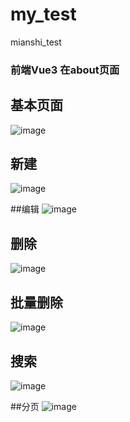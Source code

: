 # my_test
mianshi_test
### 前端Vue3 在about页面
## 基本页面
![image](https://user-images.githubusercontent.com/87126907/226187116-14cb4747-1a94-4220-9a14-c0e5a30b848c.png)

## 新建
![image](https://user-images.githubusercontent.com/87126907/226187150-5a421d5e-01cc-4ed3-9d3d-e69a18679fdc.png)

##编辑
![image](https://user-images.githubusercontent.com/87126907/226187176-7ca6d212-497f-44b9-b1b2-5d13d6c2340c.png)

## 删除
![image](https://user-images.githubusercontent.com/87126907/226187202-3e8df827-2ce9-4556-9da6-9168269d882e.png)

## 批量删除
![image](https://user-images.githubusercontent.com/87126907/226187262-a80f7b94-90f5-457a-944a-c76d6506c6e5.png)

## 搜索
![image](https://user-images.githubusercontent.com/87126907/226187324-97a1ecfa-d4d5-4888-9ae2-17e3b6b925a0.png)

##分页
![image](https://user-images.githubusercontent.com/87126907/226187355-55f71740-2b83-4994-98a5-e54c3bffb16f.png)

